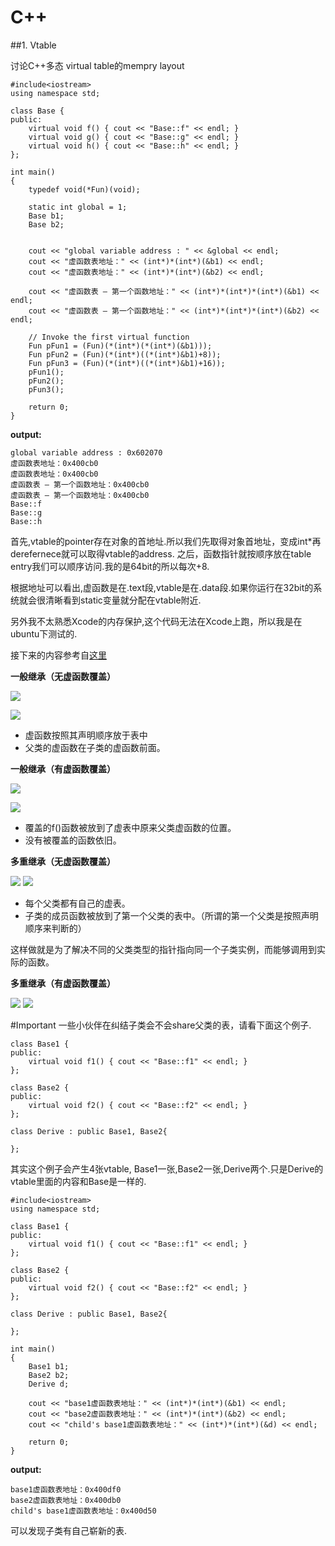 # C++

##1. Vtable

讨论C++多态 virtual table的mempry layout

    #include<iostream>
    using namespace std;

    class Base {
    public:
        virtual void f() { cout << "Base::f" << endl; }
        virtual void g() { cout << "Base::g" << endl; }
        virtual void h() { cout << "Base::h" << endl; }
    };

    int main()
    {
        typedef void(*Fun)(void);
    
	    static int global = 1;
        Base b1;
        Base b2;
    

	    cout << "global variable address : " << &global << endl; 
        cout << "虚函数表地址：" << (int*)*(int*)(&b1) << endl;
        cout << "虚函数表地址：" << (int*)*(int*)(&b2) << endl;
    
        cout << "虚函数表 — 第一个函数地址：" << (int*)*(int*)*(int*)(&b1) << endl;
        cout << "虚函数表 — 第一个函数地址：" << (int*)*(int*)*(int*)(&b2) << endl;
    
        // Invoke the first virtual function
        Fun pFun1 = (Fun)(*(int*)(*(int*)(&b1)));
	    Fun pFun2 = (Fun)(*(int*)((*(int*)&b1)+8));
	    Fun pFun3 = (Fun)(*(int*)((*(int*)&b1)+16));
        pFun1();
	    pFun2();
	    pFun3();

        return 0;
    }
    
**output:**

    global variable address : 0x602070
    虚函数表地址：0x400cb0
    虚函数表地址：0x400cb0
    虚函数表 — 第一个函数地址：0x400cb0
    虚函数表 — 第一个函数地址：0x400cb0
    Base::f
    Base::g
    Base::h

首先,vtable的pointer存在对象的首地址.所以我们先取得对象首地址，变成int*再derefernece就可以取得vtable的address. 之后，函数指针就按顺序放在table entry我们可以顺序访问.我的是64bit的所以每次+8.

根据地址可以看出,虚函数是在.text段,vtable是在.data段.如果你运行在32bit的系统就会很清晰看到static变量就分配在vtable附近.

另外我不太熟悉Xcode的内存保护,这个代码无法在Xcode上跑，所以我是在ubuntu下测试的.

接下来的内容参考自[这里](http://blog.csdn.net/haoel/article/details/1948051)


**一般继承（无虚函数覆盖）**

![](./images/o_Drawing3.jpg) 

![](./images/o_vtable2.JPG)
* 虚函数按照其声明顺序放于表中
* 父类的虚函数在子类的虚函数前面。


**一般继承（有虚函数覆盖）**

![](./images/o_Drawing4.jpg)

![](./images/o_vtable3.JPG)

* 覆盖的f()函数被放到了虚表中原来父类虚函数的位置。
* 没有被覆盖的函数依旧。

**多重继承（无虚函数覆盖）**

![](./images/o_Drawing1.jpg) 
![](./images/o_vtable4.JPG)

* 每个父类都有自己的虚表。
* 子类的成员函数被放到了第一个父类的表中。（所谓的第一个父类是按照声明顺序来判断的）

这样做就是为了解决不同的父类类型的指针指向同一个子类实例，而能够调用到实际的函数。

**多重继承（有虚函数覆盖）**

![](./images/o_Drawing2.jpg) 
![](./images/o_vtable5.jpg)

#Important
一些小伙伴在纠结子类会不会share父类的表，请看下面这个例子.

    class Base1 {
    public:
        virtual void f1() { cout << "Base::f1" << endl; }
    };

    class Base2 {
    public:
        virtual void f2() { cout << "Base::f2" << endl; }
    };

    class Derive : public Base1, Base2{
 
    };
    
其实这个例子会产生4张vtable, Base1一张,Base2一张,Derive两个.只是Derive的vtable里面的内容和Base是一样的.

    #include<iostream>
    using namespace std;

    class Base1 {
    public:
        virtual void f1() { cout << "Base::f1" << endl; }
    };

    class Base2 {
    public:
        virtual void f2() { cout << "Base::f2" << endl; }
    };

    class Derive : public Base1, Base2{
 
    };

    int main()
    {
        Base1 b1;
        Base2 b2;
	    Derive d;
 
        cout << "base1虚函数表地址：" << (int*)*(int*)(&b1) << endl;
        cout << "base2虚函数表地址：" << (int*)*(int*)(&b2) << endl;
	    cout << "child's base1虚函数表地址：" << (int*)*(int*)(&d) << endl;

        return 0;
    }
    
**output:**

    base1虚函数表地址：0x400df0
    base2虚函数表地址：0x400db0
    child's base1虚函数表地址：0x400d50
    
可以发现子类有自己崭新的表.